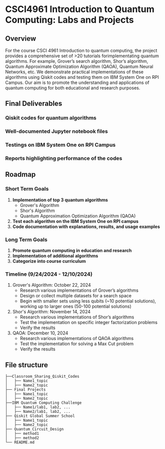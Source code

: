 # CSCI4961 Introduction to Quantum Computing: Labs and Projects

## Overview

For the course CSCI 4961 Introduction to quantum computing, the project provides a comprehensive set of >20 tutorials forimplementating quantum algorithms. For example, Grover’s search algorithm, Shor’s algorithm, Quantum Approximate Optimization Algorithm (QAOA), Quantum Neural Networks, etc. We demonstrate practical implementations of these algorithms using Qiskit codes and testing them on IBM System One on RPI Campus. Our aim is to promote the understanding and applications of quantum computing for both educational and research purposes.

## Final Deliverables

### Qiskit codes for quantum algorithms 
### Well-documented Jupyter notebook files
### Testings on IBM System One on RPI Campus
### Reports highlighting performance of the codes


## Roadmap

### Short Term Goals 

1. **Implementation of top 3 quantum algorithms**
    - Grover's Algorithm
    - Shor's Algorithm
    - Quantum Approximation Optimization Algorithm (QAOA)
2. **Test each algorithm on the IBM System One on RPI campus**
3. **Code documentation with explanations, results, and usage examples**

### Long Term Goals

1. **Promote quantum computing in education and research**
2. **Implementation of additional algorithms**
3. **Categorize into course curriculum**

### Timeline (9/24/2024 - 12/10/2024)

1. Grover's Algorithm: October 22, 2024
    - Research various implementations of Grover’s algorithms
    - Design or collect multiple datasets for a search space
    - Begin with smaller sets using less qubits (~10 potential solutions), working up to larger ones (50-100 potential solutions)
2. Shor's Algorithm: November 14, 2024
    - Research various implementations of Shor’s algorithms
    - Test the implementation on specific integer factorization problems
    - Verify the results
3. QAOA: December 10, 2024
    - Research various implementations of QAOA algorithms
    - Test the implementation for solving a Max Cut problem
    - Verify the results


## File structure

```
├──Classroom_Sharing_Qiskit_Codes
│   ├── Name1_topic
│   ├── Name2_topic
├── Final Projects
│   ├── Name1_topic
│   ├── Name2_topic
├──IBM Quantum Computing Challenge
│   ├── Name1/lab1, lab2, ...
│   ├── Name2/lab1, lab2, ...
├── Qiskit Global Summer School
│   ├── Name1_topic
│   ├── Name2_topic
├── Quantum_Circuit_Design
│   ├── method1
│   ├── method2
└── README.md
```  
